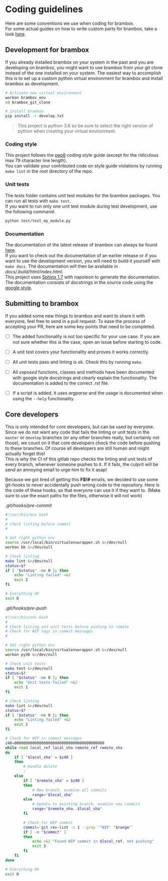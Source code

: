 Coding guidelines
=================
Here are some conventions we use when coding for brambox.  
For some actual guides on how to write custom parts for brambox,
take a look [here](https://eavise.gitlab.io/brambox/notes/02-extending.html).


## Development for brambox
If you already installed brambox on your system in the past and you are developing on brambox,
you might want to use brambox from your git clone instead of the one installed on your system.
The easiest way to accomplish this is to set up a custom python virtual environment for brambox
and install brambox as development.
```bash
# Activate new virtual environment
workon brambox_env
cd brambox_git_clone

# Install brambox
pip install -r develop.txt
```
> This project is python 3.6 so be sure to select the right version of python when creating your virtual environment.

### Coding style
This project follows the [pep8](https://www.python.org/dev/peps/pep-0008/) coding style guide
(except for the ridiculous max 79 character line length).  
You can validate your contributed code on style guide violations by running `make lint` in the root directory of the repo.

### Unit tests
The _tests_ folder contains unit test modules for the brambox packages. You can run all tests with `make test`.   
If you want to run only one unit test module during test development, use the following command:
```bash
python test/test_my_module.py
```

### Documentation
The documentation of the latest release of brambox can always be found [here](eavise.gitlab.io/brambox).  
If you want to check out the documentation of an earlier release or if you want to use the development version,
you will need to build it yourself with `make docs`.
The documentation will then be available in _docs/.build/html/index.html_.  
This project uses [Sphinx 1.7](https://github.com/sphinx-doc/sphinx) with napoleon to generate the documentation.
The documentation consists of docstrings in the source code using the [google style](http://www.sphinx-doc.org/en/stable/ext/napoleon.html#google-vs-numpy).


## Submitting to brambox
If you added some new things to brambox and want to share it with everyone, feel free to send in a pull request.
To ease the process of accepting your PR, here are some key points that need to be completed.

- [ ] The added functionality is not too specific for your use case. If you are not sure whether this is the case, open an issue before starting to code.
- [ ] A unit test covers your functionality and proves it works correctly.
- [ ] All unit tests pass and linting is ok. Check this by running `make`.
- [ ] All _exposed_ functions, classes and methods have been documented with google style docstrings and clearly explain the functionality. The documentation is added to the correct _.rst_ file.
- [ ] If a script is added, it uses _argparse_ and the usage is documented when using the `--help` functionality.


## Core developers
This is only intended for core developers, but can be used by everyone.  
Since we do not want any code that fails the linting or unit tests in the `master` or `develop` branches
(or any other branches really, but certainly not those),
we count on it that core developers check the code before pushing to these branches.
Of course all developers are still human and might actually forget this!  
This is why the CI of this gitlab repo checks the linting and unit tests of every branch,
whenever someone pushes to it. If it fails, the culprit will be send an annoying email to urge him to fix it asap!

Because we got tired of getting this __F$!#__ emails,
we decided to use some git-hooks to never accidentally push wrong code to the repository.
Here is the code of these hooks, so that everyone can use it if they want to.
(Make sure to use the exact paths for the files, otherwise it will not work)

_.git/hooks/pre-commit_
```bash
#!/usr/bin/env bash
#
# Check linting before commit
#

# Set right python env
source /usr/local/bin/virtualenvwrapper.sh &>/dev/null
workon bb &>/dev/null

# Check linting
make lint &>/dev/null
status=$?
if [ "$status" -ne 0 ]; then
    echo "Linting failed" >&2
    exit 2
fi

# Everything OK
exit 0
```

_.git/hooks/pre-push_
```bash
#!/usr/bin/env bash
#
# Check linting and unit tests before pushing to remote
# Check for WIP tags in commit messages
#

# Set right python env
source /usr/local/bin/virtualenvwrapper.sh &>/dev/null
workon py36 &>/dev/null

# Check unit tests
make test &>/dev/null
status=$?
if [ "$status" -ne 0 ]; then
    echo "Unit tests failed" >&2
    exit 1
fi

# Check linting
make lint &>/dev/null
status=$?
if [ "$status" -ne 0 ]; then
    echo "Linting failed" >&2
    exit 2
fi

# Check for WIP in commit messages
z40=0000000000000000000000000000000000000000
while read local_ref local_sha remote_ref remote_sha
do
	if [ "$local_sha" = $z40 ]
	then
		# Handle delete
		:
	else
		if [ "$remote_sha" = $z40 ]
		then
			# New branch, examine all commits
			range="$local_sha"
		else
			# Update to existing branch, examine new commits
			range="$remote_sha..$local_sha"
		fi

		# Check for WIP commit
		commit=`git rev-list -n 1 --grep '^WIP' "$range"`
		if [ -n "$commit" ]
		then
			echo >&2 "Found WIP commit in $local_ref, not pushing"
			exit 3
		fi
	fi
done

# Everything OK
exit 0

```

